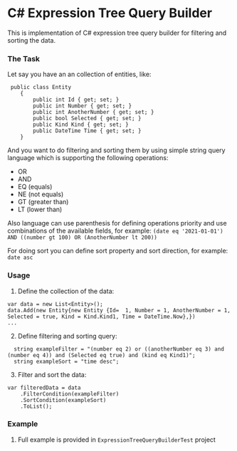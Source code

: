 # C# Expression Tree Query Builder #

This is implementation of C# expression tree query builder for filtering and sorting the data.

### The Task ###

Let say you have an an collection of entities, like:
```
 public class Entity
    {
        public int Id { get; set; }
        public int Number { get; set; }
        public int AnotherNumber { get; set; }
        public bool Selected { get; set; }
        public Kind Kind { get; set; }
        public DateTime Time { get; set; }    
    } 
```
And you want to do filtering and sorting them by using simple string query language which is supporting the following operations:
- OR
- AND
- EQ (equals)
- NE (not equals)
- GT (greater than)
- LT (lower than)

Also language can use parenthesis for defining operations priority and use combinations of the available fields, for example:
```(date eq '2021-01-01') AND ((number gt 100) OR (AnotherNumber lt 200))```

For doing sort you can define sort property and sort direction, for example:
```date asc```
    
### Usage ###

1. Define the collection of the data:
```
var data = new List<Entity>();
data.Add(new Entity{new Entity {Id=  1, Number = 1, AnotherNumber = 1, Selected = true, Kind = Kind.Kind1, Time = DateTime.Now},})
...
```

2. Define filtering and sorting query:
```
  string exampleFilter = "(number eq 2) or ((anotherNumber eq 3) and (number eq 4)) and (Selected eq true) and (kind eq Kind1)";
  string exampleSort = "time desc";
```  

3. Filter and sort the data:
```
var filteredData = data
    .FilterCondition(exampleFilter)
    .SortCondition(exampleSort)
    .ToList();
```

### Example ###
1. Full example is provided in ```ExpressionTreeQueryBuilderTest``` project